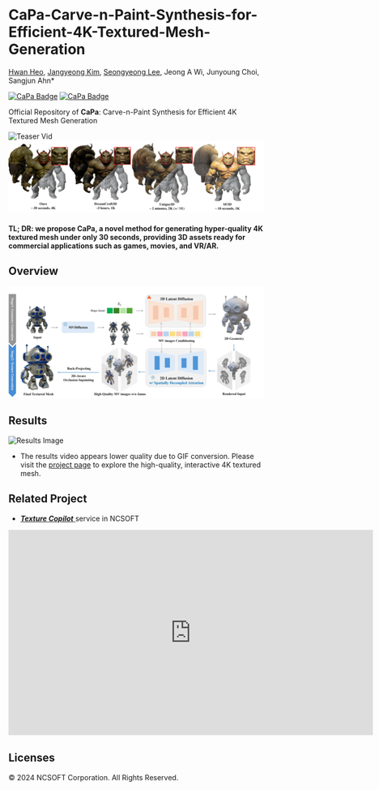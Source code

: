 # CaPa-Carve-n-Paint-Synthesis-for-Efficient-4K-Textured-Mesh-Generation
<a href="https://hwan-h-heo.github.io/hwan-h-heo.io/">Hwan Heo</a>, 
<a href="https://scholar.google.com/citations?user=wXah-2MAAAAJ">Jangyeong Kim</a>, 
<a href="https://www.linkedin.com/in/seongyeong-lee-b99914183?utm_source=share&utm_campaign=share_via&utm_content=profile&utm_medium=ios_app">Seongyeong Lee</a>, 
Jeong A Wi,
Junyoung Choi,
Sangjun Ahn*

<a href='https://ncsoft.github.io/CaPa'><img src="https://img.shields.io/badge/Project Page -28a745?style=for-the-badge" alt="CaPa Badge"></a> 
<a href=''><img src="https://img.shields.io/badge/Paper (coming soon) -cc6699?style=for-the-badge" alt="CaPa Badge"></a> &nbsp;


Official Repository of **CaPa**: Carve-n-Paint Synthesis for Efficient 4K Textured Mesh Generation

![Teaser Vid](assets/teaser.gif)
![Teaser Image](assets/teaser.jpg)

#### TL; DR: we propose CaPa, a novel method for generating hyper-quality 4K textured mesh under only 30 seconds, providing 3D assets ready for commercial applications such as games, movies, and VR/AR.

## Overview
![Pipeline Image](assets/pipeline.jpg)

## Results
![Results Image](assets/result.gif)
- The results video appears lower quality due to GIF conversion. Please visit the <a href='https://ncsoft.github.io/CaPa'>project page</a> to explore the high-quality, interactive 4K textured mesh.

## Related Project
- <a href='https://ncsoft.github.io/CaPa'>***Texture Copilot*** </a> service in NCSOFT
<iframe width="720" height="405" src="https://www.youtube.com/embed/HvyPxxDzrwo?si=fvLPdWsv613WCRTu" title="YouTube video player" frameborder="0" allow="accelerometer; autoplay; clipboard-write; encrypted-media; gyroscope; picture-in-picture; web-share" referrerpolicy="strict-origin-when-cross-origin" allowfullscreen></iframe>

## Licenses

© 2024 NCSOFT Corporation. All Rights Reserved.
